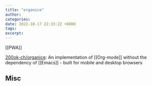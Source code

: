 ```yaml
---
title: "organice"
author: 
categories: 
date: 2022-10-17 22:33:22 +0800
tags: 
excerpt: 
---
```


[[PWA]]

[200ok-ch/organice](https://github.com/200ok-ch/organice): An implementation of [[Org-mode]] without the dependency of [[Emacs]] - built for mobile and desktop browsers



## Misc



